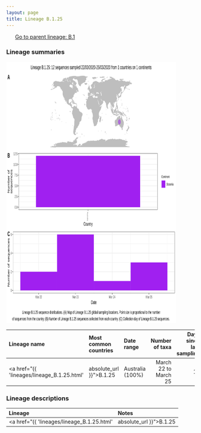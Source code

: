 ```yaml
---
layout: page
title: Lineage B.1.25
---
```




<p>
<ul class="actions small">
	 <a href="{{ 'lineages/lineage_B.1.1.1.html' | absolute_url }}" class="button special fit">Go to parent lineage: B.1</a>
</ul>
</p>
<h3> Lineage summaries</h3>

<img src="../assets/images/B.1.25.svg" alt="B.1.25 lineage summary figure" width="90%" height="700px" />


| Lineage name | Most common countries | Date range | Number of taxa |  Days since last sampling | Known Travel | Recall value |
|:-----|:-----|:-------|-------:|-------:|:---------|--------:|
| <a href="{{ 'lineages/lineage_B.1.25.html' | absolute_url }}">B.1.25</a> | Australia (100%) | March 22 to March 25 | 12 | 150 |  | 0.9 |

<h3>Lineage descriptions</h3>

| Lineage | Notes |
|:-----|:-----|
| <a href="{{ 'lineages/lineage_B.1.25.html' | absolute_url }}">B.1.25</a> | Australian lineage |


